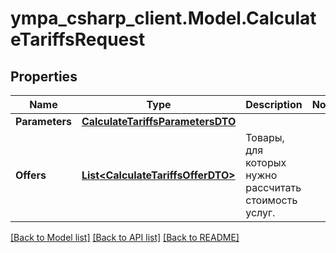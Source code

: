 # ympa_csharp_client.Model.CalculateTariffsRequest

## Properties

Name | Type | Description | Notes
------------ | ------------- | ------------- | -------------
**Parameters** | [**CalculateTariffsParametersDTO**](CalculateTariffsParametersDTO.md) |  | 
**Offers** | [**List&lt;CalculateTariffsOfferDTO&gt;**](CalculateTariffsOfferDTO.md) | Товары, для которых нужно рассчитать стоимость услуг. | 

[[Back to Model list]](../README.md#documentation-for-models) [[Back to API list]](../README.md#documentation-for-api-endpoints) [[Back to README]](../README.md)

